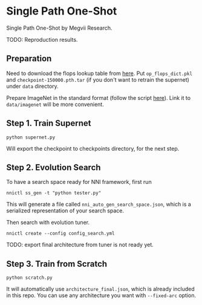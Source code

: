 # Single Path One-Shot

Single Path One-Shot by Megvii Research.

TODO: Reproduction results.

## Preparation

Need to download the flops lookup table from [here](https://1drv.ms/u/s!Am_mmG2-KsrnajesvSdfsq_cN48?e=aHVppN).
Put `op_flops_dict.pkl` and `checkpoint-150000.pth.tar` (if you don't want to retrain the supernet) under `data` directory.

Prepare ImageNet in the standard format (follow the script [here](https://gist.github.com/BIGBALLON/8a71d225eff18d88e469e6ea9b39cef4)). Link it to `data/imagenet` will be more convenient.

## Step 1. Train Supernet

```
python supernet.py
```

Will export the checkpoint to checkpoints directory, for the next step.

## Step 2. Evolution Search

To have a search space ready for NNI framework, first run

```
nnictl ss_gen -t "python tester.py"
```

This will generate a file called `nni_auto_gen_search_space.json`, which is a serialized representation of your search space.

Then search with evolution tuner.

```
nnictl create --config config_search.yml
```

TODO: export final architecture from tuner is not ready yet.

## Step 3. Train from Scratch

```
python scratch.py
```

It will automatically use `architecture_final.json`, which is already included in this repo. You can use any architecture you want with `--fixed-arc` option.
